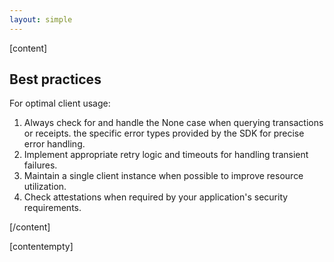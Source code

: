 ```yaml
---
layout: simple
---
```


<script>
    import {Code} from '$lib';
</script>

[content]

## Best practices

For optimal client usage:

1. Always check for and handle the None case when querying transactions or receipts. the specific error types provided by the SDK for precise error handling.
2. Implement appropriate retry logic and timeouts for handling transient failures.
3. Maintain a single client instance when possible to improve resource utilization.
4. Check attestations when required by your application's security requirements.

[/content]

[contentempty]
